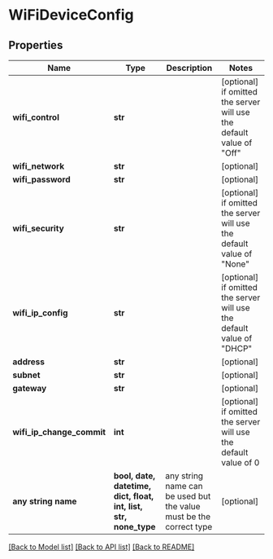 # WiFiDeviceConfig


## Properties
Name | Type | Description | Notes
------------ | ------------- | ------------- | -------------
**wifi_control** | **str** |  | [optional]  if omitted the server will use the default value of "Off"
**wifi_network** | **str** |  | [optional] 
**wifi_password** | **str** |  | [optional] 
**wifi_security** | **str** |  | [optional]  if omitted the server will use the default value of "None"
**wifi_ip_config** | **str** |  | [optional]  if omitted the server will use the default value of "DHCP"
**address** | **str** |  | [optional] 
**subnet** | **str** |  | [optional] 
**gateway** | **str** |  | [optional] 
**wifi_ip_change_commit** | **int** |  | [optional]  if omitted the server will use the default value of 0
**any string name** | **bool, date, datetime, dict, float, int, list, str, none_type** | any string name can be used but the value must be the correct type | [optional]

[[Back to Model list]](../README.md#documentation-for-models) [[Back to API list]](../README.md#documentation-for-api-endpoints) [[Back to README]](../README.md)


